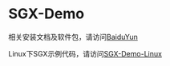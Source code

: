 # SGX-Demo

相关安装文档及软件包，请访问[BaiduYun](https://pan.baidu.com/s/1oYtKsY6CQKMJQ5wKlSV0Jg)

Linux下SGX示例代码，请访问[SGX-Demo-Linux](https://github.com/Agzs/SGX-Demo-Linux)
